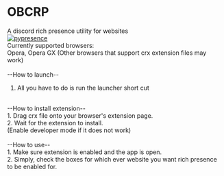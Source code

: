 
# OBCRP
A discord rich presence utility for websites<br/>
[![pypresence](https://img.shields.io/badge/using-pypresence-00bb88.svg?style=for-the-badge&logo=discord&logoWidth=20)](https://github.com/qwertyquerty/pypresence)
<br/>
Currently supported browsers:<br/>
Opera, Opera GX
(Other browsers that support crx extension files may work)
<br/><br/>
--How to launch--<br/>
1. All you have to do is run the launcher short cut
<br/>
--How to install extension--<br/>
1. Drag crx file onto your browser's extension page.<br/>
2. Wait for the extension to install.<br/>
(Enable developer mode if it does not work)<br/>
<br/>
--How to use--<br/>
1. Make sure extension is enabled and the app is open.<br/>
2. Simply, check the boxes for which ever website you want rich presence to be enabled for.<br/>
<br/>
